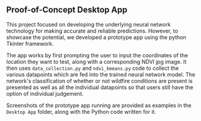 ## Proof-of-Concept Desktop App

This project focused on developing the underlying neural network technology for making accurate and reliable predictions. However, to showcase the potential, we developed a prototype app using the python Tkinter framework. 

The app works by first prompting the user to input the coordinates of the location they want to test, along with a corresponding NDVI jpg image. It then uses  ```data_collection.py``` and ```ndvi_kmeans.py``` code to collect the various datapoints which are fed into the trained neural network model. The network's
classification of whether or not wildfire conditions are present is presented as well as all the individual datapoints so that users still have the option of individual judgement.

Screenshots of the prototype app running are provided as examples in the ```Desktop App``` folder, along with the Python code written for it. 
